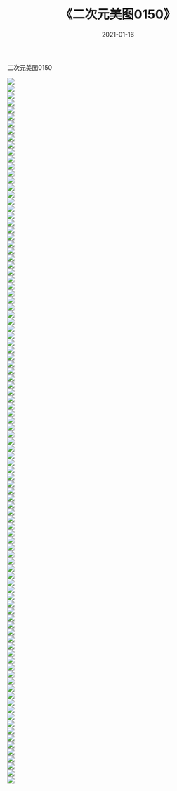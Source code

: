 ﻿---
layout: post
title:  《二次元美图0150》
date:   2021-01-16
img: http://imgx.orgx.ga/二次元/2021/二次元美图0150/000.jpg
categories: [美女, 清纯, 唯美]
---

二次元美图0150

 ![](http://imgx.orgx.ga/二次元/2021/二次元美图0150/001.jpg) <br>![](http://imgx.orgx.ga/二次元/2021/二次元美图0150/002.jpg) <br>![](http://imgx.orgx.ga/二次元/2021/二次元美图0150/003.jpg) <br>![](http://imgx.orgx.ga/二次元/2021/二次元美图0150/004.jpg) <br>![](http://imgx.orgx.ga/二次元/2021/二次元美图0150/005.jpg) <br>![](http://imgx.orgx.ga/二次元/2021/二次元美图0150/006.jpg) <br>![](http://imgx.orgx.ga/二次元/2021/二次元美图0150/007.jpg) <br>![](http://imgx.orgx.ga/二次元/2021/二次元美图0150/008.jpg) <br>![](http://imgx.orgx.ga/二次元/2021/二次元美图0150/009.jpg) <br>![](http://imgx.orgx.ga/二次元/2021/二次元美图0150/010.jpg) <br>![](http://imgx.orgx.ga/二次元/2021/二次元美图0150/011.jpg) <br>![](http://imgx.orgx.ga/二次元/2021/二次元美图0150/012.jpg) <br>![](http://imgx.orgx.ga/二次元/2021/二次元美图0150/013.jpg) <br>![](http://imgx.orgx.ga/二次元/2021/二次元美图0150/014.jpg) <br>![](http://imgx.orgx.ga/二次元/2021/二次元美图0150/015.jpg) <br>![](http://imgx.orgx.ga/二次元/2021/二次元美图0150/016.jpg) <br>![](http://imgx.orgx.ga/二次元/2021/二次元美图0150/017.jpg) <br>![](http://imgx.orgx.ga/二次元/2021/二次元美图0150/018.jpg) <br>![](http://imgx.orgx.ga/二次元/2021/二次元美图0150/019.jpg) <br>![](http://imgx.orgx.ga/二次元/2021/二次元美图0150/020.jpg) <br>![](http://imgx.orgx.ga/二次元/2021/二次元美图0150/021.jpg) <br>![](http://imgx.orgx.ga/二次元/2021/二次元美图0150/022.jpg) <br>![](http://imgx.orgx.ga/二次元/2021/二次元美图0150/023.jpg) <br>![](http://imgx.orgx.ga/二次元/2021/二次元美图0150/024.jpg) <br>![](http://imgx.orgx.ga/二次元/2021/二次元美图0150/025.jpg) <br>![](http://imgx.orgx.ga/二次元/2021/二次元美图0150/026.jpg) <br>![](http://imgx.orgx.ga/二次元/2021/二次元美图0150/027.jpg) <br>![](http://imgx.orgx.ga/二次元/2021/二次元美图0150/028.jpg) <br>![](http://imgx.orgx.ga/二次元/2021/二次元美图0150/029.jpg) <br>![](http://imgx.orgx.ga/二次元/2021/二次元美图0150/030.jpg) <br>![](http://imgx.orgx.ga/二次元/2021/二次元美图0150/031.jpg) <br>![](http://imgx.orgx.ga/二次元/2021/二次元美图0150/032.jpg) <br>![](http://imgx.orgx.ga/二次元/2021/二次元美图0150/033.jpg) <br>![](http://imgx.orgx.ga/二次元/2021/二次元美图0150/034.jpg) <br>![](http://imgx.orgx.ga/二次元/2021/二次元美图0150/035.jpg) <br>![](http://imgx.orgx.ga/二次元/2021/二次元美图0150/036.jpg) <br>![](http://imgx.orgx.ga/二次元/2021/二次元美图0150/037.jpg) <br>![](http://imgx.orgx.ga/二次元/2021/二次元美图0150/038.jpg) <br>![](http://imgx.orgx.ga/二次元/2021/二次元美图0150/039.jpg) <br>![](http://imgx.orgx.ga/二次元/2021/二次元美图0150/040.jpg) <br>![](http://imgx.orgx.ga/二次元/2021/二次元美图0150/041.jpg) <br>![](http://imgx.orgx.ga/二次元/2021/二次元美图0150/042.jpg) <br>![](http://imgx.orgx.ga/二次元/2021/二次元美图0150/043.jpg) <br>![](http://imgx.orgx.ga/二次元/2021/二次元美图0150/044.jpg) <br>![](http://imgx.orgx.ga/二次元/2021/二次元美图0150/045.jpg) <br>![](http://imgx.orgx.ga/二次元/2021/二次元美图0150/046.jpg) <br>![](http://imgx.orgx.ga/二次元/2021/二次元美图0150/047.jpg) <br>![](http://imgx.orgx.ga/二次元/2021/二次元美图0150/048.jpg) <br>![](http://imgx.orgx.ga/二次元/2021/二次元美图0150/049.jpg) <br>![](http://imgx.orgx.ga/二次元/2021/二次元美图0150/050.jpg) <br>![](http://imgx.orgx.ga/二次元/2021/二次元美图0150/051.jpg) <br>![](http://imgx.orgx.ga/二次元/2021/二次元美图0150/052.jpg) <br>![](http://imgx.orgx.ga/二次元/2021/二次元美图0150/053.jpg) <br>![](http://imgx.orgx.ga/二次元/2021/二次元美图0150/054.jpg) <br>![](http://imgx.orgx.ga/二次元/2021/二次元美图0150/055.jpg) <br>![](http://imgx.orgx.ga/二次元/2021/二次元美图0150/056.jpg) <br>![](http://imgx.orgx.ga/二次元/2021/二次元美图0150/057.jpg) <br>![](http://imgx.orgx.ga/二次元/2021/二次元美图0150/058.jpg) <br>![](http://imgx.orgx.ga/二次元/2021/二次元美图0150/059.jpg) <br>![](http://imgx.orgx.ga/二次元/2021/二次元美图0150/060.jpg) <br>![](http://imgx.orgx.ga/二次元/2021/二次元美图0150/061.jpg) <br>![](http://imgx.orgx.ga/二次元/2021/二次元美图0150/062.jpg) <br>![](http://imgx.orgx.ga/二次元/2021/二次元美图0150/063.jpg) <br>![](http://imgx.orgx.ga/二次元/2021/二次元美图0150/064.jpg) <br>![](http://imgx.orgx.ga/二次元/2021/二次元美图0150/065.jpg) <br>![](http://imgx.orgx.ga/二次元/2021/二次元美图0150/066.jpg) <br>![](http://imgx.orgx.ga/二次元/2021/二次元美图0150/067.jpg) <br>![](http://imgx.orgx.ga/二次元/2021/二次元美图0150/068.jpg) <br>![](http://imgx.orgx.ga/二次元/2021/二次元美图0150/069.jpg) <br>![](http://imgx.orgx.ga/二次元/2021/二次元美图0150/070.jpg) <br>![](http://imgx.orgx.ga/二次元/2021/二次元美图0150/071.jpg) <br>![](http://imgx.orgx.ga/二次元/2021/二次元美图0150/072.jpg) <br>![](http://imgx.orgx.ga/二次元/2021/二次元美图0150/073.jpg) <br>![](http://imgx.orgx.ga/二次元/2021/二次元美图0150/074.jpg) <br>![](http://imgx.orgx.ga/二次元/2021/二次元美图0150/075.jpg) <br>![](http://imgx.orgx.ga/二次元/2021/二次元美图0150/076.jpg) <br>![](http://imgx.orgx.ga/二次元/2021/二次元美图0150/077.jpg) <br>![](http://imgx.orgx.ga/二次元/2021/二次元美图0150/078.jpg) <br>![](http://imgx.orgx.ga/二次元/2021/二次元美图0150/079.jpg) <br>![](http://imgx.orgx.ga/二次元/2021/二次元美图0150/080.jpg) <br>![](http://imgx.orgx.ga/二次元/2021/二次元美图0150/081.jpg) <br>![](http://imgx.orgx.ga/二次元/2021/二次元美图0150/082.jpg) <br>![](http://imgx.orgx.ga/二次元/2021/二次元美图0150/083.jpg) <br>![](http://imgx.orgx.ga/二次元/2021/二次元美图0150/084.jpg) <br>![](http://imgx.orgx.ga/二次元/2021/二次元美图0150/085.jpg) <br>![](http://imgx.orgx.ga/二次元/2021/二次元美图0150/086.jpg) <br>![](http://imgx.orgx.ga/二次元/2021/二次元美图0150/087.jpg) <br>![](http://imgx.orgx.ga/二次元/2021/二次元美图0150/088.jpg) <br>![](http://imgx.orgx.ga/二次元/2021/二次元美图0150/089.jpg) <br>![](http://imgx.orgx.ga/二次元/2021/二次元美图0150/090.jpg) <br>![](http://imgx.orgx.ga/二次元/2021/二次元美图0150/091.jpg) <br>![](http://imgx.orgx.ga/二次元/2021/二次元美图0150/092.jpg) <br>![](http://imgx.orgx.ga/二次元/2021/二次元美图0150/093.jpg) <br>![](http://imgx.orgx.ga/二次元/2021/二次元美图0150/094.jpg) <br>![](http://imgx.orgx.ga/二次元/2021/二次元美图0150/095.jpg) <br>![](http://imgx.orgx.ga/二次元/2021/二次元美图0150/096.jpg) <br>![](http://imgx.orgx.ga/二次元/2021/二次元美图0150/097.jpg) <br>![](http://imgx.orgx.ga/二次元/2021/二次元美图0150/098.jpg) <br>![](http://imgx.orgx.ga/二次元/2021/二次元美图0150/099.jpg) <br>![](http://imgx.orgx.ga/二次元/2021/二次元美图0150/100.jpg) <br>